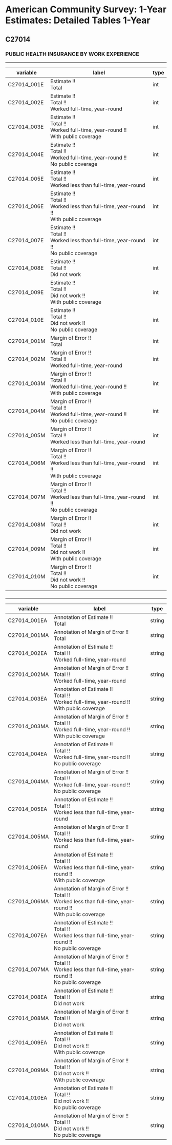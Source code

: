 # American Community Survey: 1-Year Estimates: Detailed Tables 1-Year

## C27014

### PUBLIC HEALTH INSURANCE BY WORK EXPERIENCE

___

| variable | label | type |
| ----- | ----- | ----- |
| C27014_001E | Estimate !!<br>Total | int |
| C27014_002E | Estimate !!<br>Total !!<br>Worked full-time, year-round | int |
| C27014_003E | Estimate !!<br>Total !!<br>Worked full-time, year-round !!<br>With public coverage | int |
| C27014_004E | Estimate !!<br>Total !!<br>Worked full-time, year-round !!<br>No public coverage | int |
| C27014_005E | Estimate !!<br>Total !!<br>Worked less than full-time, year-round | int |
| C27014_006E | Estimate !!<br>Total !!<br>Worked less than full-time, year-round !!<br>With public coverage | int |
| C27014_007E | Estimate !!<br>Total !!<br>Worked less than full-time, year-round !!<br>No public coverage | int |
| C27014_008E | Estimate !!<br>Total !!<br>Did not work | int |
| C27014_009E | Estimate !!<br>Total !!<br>Did not work !!<br>With public coverage | int |
| C27014_010E | Estimate !!<br>Total !!<br>Did not work !!<br>No public coverage | int |
| C27014_001M | Margin of Error !!<br>Total | int |
| C27014_002M | Margin of Error !!<br>Total !!<br>Worked full-time, year-round | int |
| C27014_003M | Margin of Error !!<br>Total !!<br>Worked full-time, year-round !!<br>With public coverage | int |
| C27014_004M | Margin of Error !!<br>Total !!<br>Worked full-time, year-round !!<br>No public coverage | int |
| C27014_005M | Margin of Error !!<br>Total !!<br>Worked less than full-time, year-round | int |
| C27014_006M | Margin of Error !!<br>Total !!<br>Worked less than full-time, year-round !!<br>With public coverage | int |
| C27014_007M | Margin of Error !!<br>Total !!<br>Worked less than full-time, year-round !!<br>No public coverage | int |
| C27014_008M | Margin of Error !!<br>Total !!<br>Did not work | int |
| C27014_009M | Margin of Error !!<br>Total !!<br>Did not work !!<br>With public coverage | int |
| C27014_010M | Margin of Error !!<br>Total !!<br>Did not work !!<br>No public coverage | int |
### 

___

| variable | label | type |
| ----- | ----- | ----- |
| C27014_001EA | Annotation of Estimate !!<br>Total | string |
| C27014_001MA | Annotation of Margin of Error !!<br>Total | string |
| C27014_002EA | Annotation of Estimate !!<br>Total !!<br>Worked full-time, year-round | string |
| C27014_002MA | Annotation of Margin of Error !!<br>Total !!<br>Worked full-time, year-round | string |
| C27014_003EA | Annotation of Estimate !!<br>Total !!<br>Worked full-time, year-round !!<br>With public coverage | string |
| C27014_003MA | Annotation of Margin of Error !!<br>Total !!<br>Worked full-time, year-round !!<br>With public coverage | string |
| C27014_004EA | Annotation of Estimate !!<br>Total !!<br>Worked full-time, year-round !!<br>No public coverage | string |
| C27014_004MA | Annotation of Margin of Error !!<br>Total !!<br>Worked full-time, year-round !!<br>No public coverage | string |
| C27014_005EA | Annotation of Estimate !!<br>Total !!<br>Worked less than full-time, year-round | string |
| C27014_005MA | Annotation of Margin of Error !!<br>Total !!<br>Worked less than full-time, year-round | string |
| C27014_006EA | Annotation of Estimate !!<br>Total !!<br>Worked less than full-time, year-round !!<br>With public coverage | string |
| C27014_006MA | Annotation of Margin of Error !!<br>Total !!<br>Worked less than full-time, year-round !!<br>With public coverage | string |
| C27014_007EA | Annotation of Estimate !!<br>Total !!<br>Worked less than full-time, year-round !!<br>No public coverage | string |
| C27014_007MA | Annotation of Margin of Error !!<br>Total !!<br>Worked less than full-time, year-round !!<br>No public coverage | string |
| C27014_008EA | Annotation of Estimate !!<br>Total !!<br>Did not work | string |
| C27014_008MA | Annotation of Margin of Error !!<br>Total !!<br>Did not work | string |
| C27014_009EA | Annotation of Estimate !!<br>Total !!<br>Did not work !!<br>With public coverage | string |
| C27014_009MA | Annotation of Margin of Error !!<br>Total !!<br>Did not work !!<br>With public coverage | string |
| C27014_010EA | Annotation of Estimate !!<br>Total !!<br>Did not work !!<br>No public coverage | string |
| C27014_010MA | Annotation of Margin of Error !!<br>Total !!<br>Did not work !!<br>No public coverage | string |

